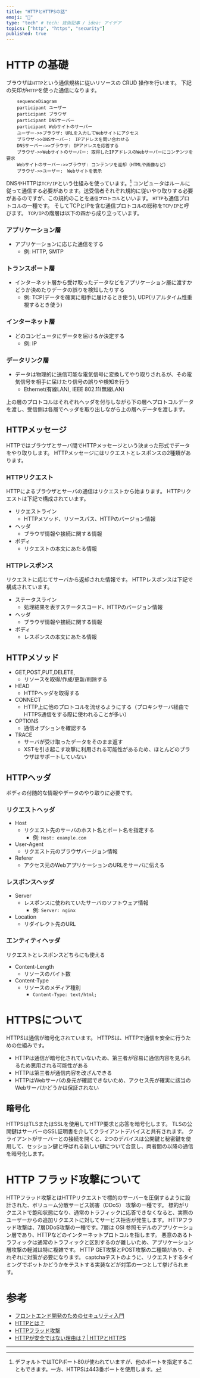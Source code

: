 ```yaml
---
title: "HTTPとHTTPSの話"
emoji: "💨"
type: "tech" # tech: 技術記事 / idea: アイデア
topics: ["http", "https", "security"]
published: true
---
```


# HTTP の基礎

ブラウザは`HTTP`という通信規格に従いリソースの CRUD 操作を行います。
下記の矢印が`HTTP`を使った通信になります。

```mermaid
    sequenceDiagram
    participant ユーザー
    participant ブラウザ
    participant DNSサーバー
    participant Webサイトのサーバー
    ユーザー->>ブラウザ: URLを入力してWebサイトにアクセス
    ブラウザ->>DNSサーバー:　IPアドレスを問い合わせる
    DNSサーバー->>ブラウザ: IPアドレスを応答する
    ブラウザ->>Webサイトのサーバー: 取得したIPアドレスのWebサーバーにコンテンツを要求
    Webサイトのサーバー->>ブラウザ: コンテンツを返却（HTMLや画像など）
    ブラウザ->>ユーザー:　Webサイトを表示
```

DNSやHTTPは`TCP/IP`という仕組みを使っています。[^1]
コンピュータはルールに従って通信する必要があります。送受信者それぞれ規約に従いやり取りする必要があるのですが、この規約のことを`通信プロトコル`といいます。
`HTTP`も通信プロトコルの一種です。
そしてTCPとIPを含む通信プロトコルの総称を`TCP/IP`と呼びます。
`TCP/IP`の階層は以下の四から成り立っています。

### アプリケーション層
- アプリケーションに応じた通信をする
  - 例: HTTP, SMTP
### トランスポート層
- インターネット層から受け取ったデータなどをアプリケーション層に渡すかどうか決めたりデータの誤りを検知したりする
    - 例: TCP(データを確実に相手に届けるとき使う), UDP(リアルタイム性重視するとき使う)
### インターネット層
- どのコンピュータにデータを届けるか決定する
    - 例: IP
### データリンク層
- データは物理的に送信可能な電気信号に変換してやり取りされるが、その電気信号を相手に届けたり信号の誤りや検知を行う
  - Ethernet(有線LAN), IEEE 802.11(無線LAN)

上の層のプロトコルはそれぞれヘッダを付与しながら下の層へプロトコルデータを渡し、受信側は各層でヘッダを取り出しながら上の層へデータを渡します。

## HTTPメッセージ

HTTPではブラウザとサーバ間でHTTPメッセージという決まった形式でデータをやり取りします。
HTTPメッセージにはリクエストとレスポンスの2種類があります。

### HTTPリクエスト

HTTPによるブラウザとサーバの通信はリクエストから始まります。
HTTPリクエストは下記で構成されています。

- リクエストライン
  - HTTPメソッド、リソースパス、HTTPのバージョン情報
- ヘッダ
  - ブラウザ情報や接続に関する情報
- ボディ
  - リクエストの本文にあたる情報

### HTTPレスポンス

リクエストに応じてサーバから返却された情報です。
HTTPレスポンスは下記で構成されています。

- ステータスライン
    - 処理結果を表すステータスコード、HTTPのバージョン情報
- ヘッダ
    - ブラウザ情報や接続に関する情報
- ボディ
    - レスポンスの本文にあたる情報

## HTTPメソッド

- GET,POST,PUT,DELETE,
  - リソースを取得/作成/更新/削除する
- HEAD
  - HTTPヘッダを取得する
- CONNECT
  - HTTP上に他のプロトコルを流せるようにする（プロキシサーバ経由でHTTPS通信をする際に使われることが多い）
- OPTIONS
  - 通信オプションを確認する
- TRACE
  - サーバが受け取ったデータをそのまま返す
  - XSTを引き起こす攻撃に利用される可能性があるため、ほとんどのブラウザはサポートしていない

## HTTPヘッダ

ボディの付随的な情報やデータのやり取りに必要です。

### リクエストヘッダ

- Host
  - リクエスト先のサーバのホスト名とポート名を指定する
    - 例: `Host: example.com`
- User-Agent
  - リクエスト元のブラウザバージョン情報
- Referer
  - アクセス元のWebアプリケーションのURLをサーバに伝える

### レスポンスヘッダ

- Server
  - レスポンスに使われていたサーバのソフトウェア情報
    - 例: `Server: nginx`
- Location
  - リダイレクト先のURL

### エンティティヘッダ

リクエストとレスポンスどちらにも使える

- Content-Length
  - リソースのバイト数
- Content-Type
  - リソースのメディア種別
    - `Content-Type: text/html;`

# HTTPSについて

HTTPSは通信が暗号化されています。
HTTPSは、HTTPで通信を安全に行うための仕組みです。
- HTTPは通信が暗号化されていないため、第三者が容易に通信内容を見られるため悪用される可能性がある
- HTTPは第三者が通信内容を改ざんできる
- HTTPはWebサーバの身元が確認できないため、アクセス先が確実に該当のWebサーバかどうかは保証されない

## 暗号化

HTTPSはTLSまたはSSLを使用してHTTP要求と応答を暗号化します。
TLSの公開鍵はサーバーのSSL証明書を介してクライアントデバイスと共有されます。
クライアントがサーバーとの接続を開くと、2つのデバイスは公開鍵と秘密鍵を使用して、セッション鍵と呼ばれる新しい鍵について合意し、両者間の以降の通信を暗号化します。

# HTTP フラッド攻撃について

HTTPフラッド攻撃とはHTTPリクエストで標的のサーバーを圧倒するように設計された、ボリューム分散サービス妨害（DDoS） 攻撃の一種です。
標的がリクエストで飽和状態になり、通常のトラフィックに応答できなくなると、実際のユーザーからの追加リクエストに対してサービス拒否が発生します。
HTTPフラッド攻撃は、7層DDoS攻撃の一種です。7層は OSI 参照モデルのアプリケーション層であり、HTTPなどのインターネットプロトコルを指します。
悪意のあるトラフィックは通常のトラフィックと区別するのが難しいため、アプリケーション層攻撃の軽減は特に複雑です。
HTTP GET攻撃とPOST攻撃の二種類があり、それぞれに対策が必要になります。
captchaテストのように、リクエストするタイミングでボットかどうかをテストする実装などが対策の一つとして挙げられます。


# 参考

- [フロントエンド開発のためのセキュリティ入門](https://amzn.asia/d/35PZwDK)
- [HTTPとは？](https://www.cloudflare.com/ja-jp/learning/ddos/glossary/hypertext-transfer-protocol-http/)
- [HTTPフラッド攻撃](https://www.cloudflare.com/ja-jp/learning/ddos/http-flood-ddos-attack/)
- [HTTPが安全ではない理由は？| HTTPとHTTPS](https://www.cloudflare.com/ja-jp/learning/ssl/why-is-http-not-secure/)

***

[^1]: デフォルトではTCPポート80が使われていますが、他のポートを指定することもできます。一方、HTTPSは443番ポートを使用します。

